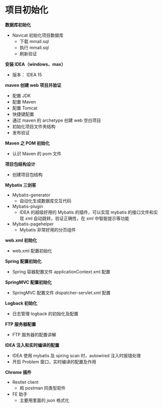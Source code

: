# 项目初始化

**数据库初始化**

- Navicat 初始化项目数据库
  - 下载 mmall.sql
  - 执行 mmall.sql
  - 刷新验证

**安装 IDEA（windows、max）**

- 版本： IDEA 15

**maven 创建 web 项目并验证**

- 配置 JDK
- 配置 Maven
- 配置 Tomcat
- 快捷键配置
- 通过 maven 的 archetype 创建 web 空白项目
- 初始化项目文件夹结构
- 发布验证



**Maven 之 POM 初始化**

- 认识 Maven 的 pom 文件



**项目包结构设计**

- 创建项目包结构



**Mybatis 三剑客**

- Mybatis-generator 
  - 自动化生成数据库交互代码
- Mybatis-plugin 
  - IDEA 的超级好用的 Mybatis 的插件，可以实现 mybatis 的接口文件和实现 xml 自动跳转，验证正确性，在 xml 中智能提示等功能
- Mybatis-pagehelper
  - Mybatis 非常好用的分页组件



**web.xml 初始化**

- web.xml 配置初始化



**Spring 配置初始化**

- Spring 容器配置文件 applicationContext.xml 配置



**SpringMVC 配置初始化**

- SpringMVC 配置文件 dispatcher-servlet.xml 配置



**Logback 初始化**

- 日志管理 logback 的初始化及配置



**FTP 服务器配置**

- FTP 服务器的配置讲解



**IDEA 注入和实时编译的配置**

- IDEA 使用 mybatis 及 spring scan 时，autowired 注入时报错处理
- 开启 Problem 窗口，实时编译的配置及作用



**Chrome 插件**

- Restlet client 
  - 和 postman 同类型软件
- FE 助手 
  - 主要用里面的 json 格式化





















































